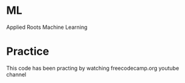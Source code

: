 # ML
Applied Roots Machine Learning 

# Practice
This code has been practing by watching 
freecodecamp.org youtube channel
